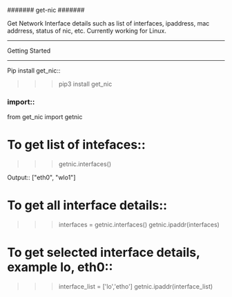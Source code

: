 #######
get-nic
#######

Get Network Interface details such as list of interfaces, ipaddress, mac addrress, status of nic, etc. 
Currently working for Linux. 

***********
Getting Started
***********
Pip install get_nic::

 >>> pip3 install get_nic

### import::
from get_nic import getnic

# To get list of intefaces::
 >>> getnic.interfaces()

Output::
["eth0", "wlo1"]

# To get all interface details::
  >>> interfaces = getnic.interfaces()
  >>> getnic.ipaddr(interfaces)

# To get selected interface details, example lo, eth0::
 >>> interface_list = ['lo','etho']
 >>> getnic.ipaddr(interface_list)
